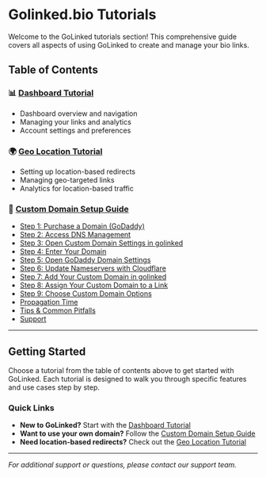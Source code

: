 # Golinked.bio Tutorials

Welcome to the GoLinked tutorials section! This comprehensive guide covers all aspects of using GoLinked to create and manage your bio links.

## Table of Contents

### 📊 [Dashboard Tutorial](./Dashboard/Dashboard.md)
- Dashboard overview and navigation
- Managing your links and analytics
- Account settings and preferences

### 🌍 [Geo Location Tutorial](./Geo%20Location/Geo_Location_Tutorial.md)
- Setting up location-based redirects
- Managing geo-targeted links
- Analytics for location-based traffic

### 🔗 [Custom Domain Setup Guide](./Custom%20domain/custom_domain.md)
- [Step 1: Purchase a Domain (GoDaddy)](#step-1-purchase-a-domain-godaddy)
- [Step 2: Access DNS Management](#step-2-access-dns-management)
- [Step 3: Open Custom Domain Settings in golinked](#step-3-open-custom-domain-settings-in-golinked)
- [Step 4: Enter Your Domain](#step-4-enter-your-domain)
- [Step 5: Open GoDaddy Domain Settings](#step-5-open-godaddy-domain-settings)
- [Step 6: Update Nameservers with Cloudflare](#step-6-update-nameservers-with-cloudflare)
- [Step 7: Add Your Custom Domain in golinked](#step-7-add-your-custom-domain-in-golinked)
- [Step 8: Assign Your Custom Domain to a Link](#step-8-assign-your-custom-domain-to-a-link)
- [Step 9: Choose Custom Domain Options](#step-9-choose-custom-domain-options)
- [Propagation Time](#propagation-time)
- [Tips & Common Pitfalls](#tips--common-pitfalls)
- [Support](#support)

---

## Getting Started

Choose a tutorial from the table of contents above to get started with GoLinked. Each tutorial is designed to walk you through specific features and use cases step by step.

### Quick Links
- **New to GoLinked?** Start with the [Dashboard Tutorial](./Dashboard/Dashboard.md)
- **Want to use your own domain?** Follow the [Custom Domain Setup Guide](./Custom%20domain/custom_domain.md)
- **Need location-based redirects?** Check out the [Geo Location Tutorial](./Geo%20Location/Geo_Location_Tutorial.md)

---

*For additional support or questions, please contact our support team.*
